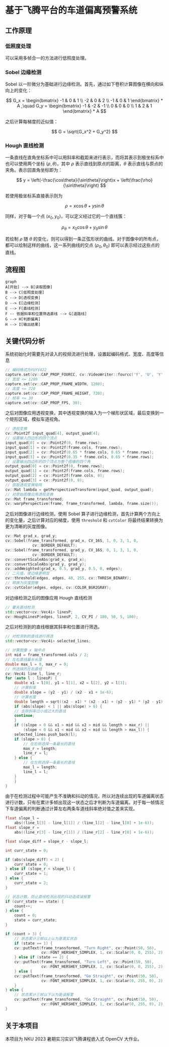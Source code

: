 # 基于飞腾平台的车道偏离预警系统

## 工作原理

### 低照度处理

可以采用多帧合一的方法进行低照度处理。

### Sobel 边缘检测

Sobel 以一阶微分为基础进行边缘检测。首先，通过如下卷积计算图像在横向和纵向上的变化：

$$
G_x = \begin{bmatrix}
-1 & 0 & 1 \\
-2 & 0 & 2 \\
-1 & 0 & 1
\end{bmatrix} * A
,\quad
G_y = \begin{bmatrix}
-1 & -2 & -1 \\
0 & 0 & 0 \\
1 & 2 & 1
\end{bmatrix} * A
$$

之后计算每梯度的近似值：

$$
G = \sqrt{G_x^2 + G_y^2}
$$

### Hough 直线检测

一条直线在直角坐标系中可以用斜率和截距来进行表示，而将其表示到极坐标系中也可以使用两个坐标 $(\rho, \theta)$，其中 $\rho$ 表示直线到原点的距离，$\theta$ 表示直线与原点的夹角。表示回直角坐标即为：

$$
y = \left(-\frac{\cos\theta}{\sin\theta}\right)x + \left(\frac{\rho}{\sin\theta}\right)
$$

若使用极坐标系直接表示则为

$$
\rho = x\cos\theta + y\sin\theta
$$

同样，对于每一个点 $(x_0, y_0)$，可以定义经过它的一个直线簇：

$$
\rho_{\theta} = x_0\cos\theta + y_0\sin\theta
$$

若绘制 $\rho$ 随 $\theta$ 的变化，则可以得到一条正弦形状的曲线。对于图像中的所有点，都可以绘制这样的曲线，这一系列曲线的交点 $(\rho_0, \theta_0)$ 即可以表示经过这些点的直线。

## 流程图

```mermaid
graph
A[开始] --> B[读取图像]
B --> C[低照度处理]
C --> D[透视变换]
D --> E[边缘检测]
E --> F[直线检测]
F -- 依据斜率和位置筛选直线 --> G[道路线]
G --> H[判断偏离]
H --> I[输出结果]
```

## 关键代码分析

系统初始化时需要先对读入的视频流进行处理，设置起编码格式、宽度、高度等信息

```cpp
// 编码格式为YUYV422
capture.set(cv::CAP_PROP_FOURCC, cv::VideoWriter::fourcc('Y', 'U', 'Y', 'V'));
// 宽度 <= 1280
capture.set(cv::CAP_PROP_FRAME_WIDTH, 1280);
// 高度 <= 720
capture.set(cv::CAP_PROP_FRAME_HEIGHT, 720);
// 帧率 <= 30
capture.set(cv::CAP_PROP_FPS, 30);
```

之后对图像应用透视变换，其中透视变换的输入为一个梯形状区域，最后变换到一个矩形区域，模拟车道视角。

```cpp
// 透视变换
cv::Point2f input_quad[4], output_quad[4];
// 设置输入四边形的四个顶点
input_quad[0] = cv::Point2f(0, frame.rows);
input_quad[1] = cv::Point2f(frame.cols, frame.rows);
input_quad[2] = cv::Point2f(0.65 * frame.cols, 0.65 * frame.rows);
input_quad[3] = cv::Point2f(0.35 * frame.cols, 0.65 * frame.rows);
// 设置输出四边形的四个顶点为整个图像的四个角
output_quad[0] = cv::Point2f(0, frame.rows);
output_quad[1] = cv::Point2f(frame.cols, frame.rows);
output_quad[2] = cv::Point2f(frame.cols, 0);
output_quad[3] = cv::Point2f(0, 0);
// 获取透视变换矩阵
cv::Mat lambda = getPerspectiveTransform(input_quad, output_quad);
// 对原始图像应用透视变换
cv::Mat frame_transformed;
cv::warpPerspective(frame, frame_transformed, lambda, frame.size());
```

之后对图像进行边缘检测，使用 Sobel 算子进行边缘检测，首先计算两个方向上的变化量，之后计算对应的梯度，使用 `threshold` 和 `cvtColor` 将最终结果转换为更为清晰的灰度图像。

```cpp
cv::Mat grad_x, grad_y;
cv::Sobel(frame_transformed, grad_x, CV_16S, 1, 0, 3, 1, 0,
            cv::BORDER_DEFAULT);
cv::Sobel(frame_transformed, grad_y, CV_16S, 0, 1, 3, 1, 0,
            cv::BORDER_DEFAULT);
cv::convertScaleAbs(grad_x, grad_x);
cv::convertScaleAbs(grad_y, grad_y);
cv::addWeighted(grad_x, 0.5, grad_y, 0.5, 0, edges);
// 二元值，使边缘更明显
cv::threshold(edges, edges, 40, 255, cv::THRESH_BINARY);
// 转换为灰度图像
cv::cvtColor(edges, edges, cv::COLOR_BGR2GRAY);
```

对边缘检测之后的图像应用 Hough 直线检测

```cpp
// 霍夫直线检测
std::vector<cv::Vec4i> linesP;
cv::HoughLinesP(edges, linesP, 2, CV_PI / 180, 50, 5, 100);
```

之后对检测到的直线根据其斜率和位置进行筛选。

```cpp
// 对检测到的直线进行筛选
std::vector<cv::Vec4i> selected_lines;

// 计算图像 x 轴中点
int mid = frame_transformed.cols / 2;
// 左右直线最长长度
double max_l = 0, max_r = 0;
// 所选择的左右直线
cv::Vec4i line_l, line_r;
for (auto l : linesP) {
    double x1 = l[0], y1 = l[1], x2 = l[2], y2 = l[3];
    // 计算斜率
    double slope = (y2 - y1) / (x2 - x1 + 1e-6);
    // 计算长度
    double length = sqrt((x2 - x1) * (x2 - x1) + (y2 - y1) * (y2 - y1));
    if (abs(slope) < 1 || abs(slope) > 6) {
    // 去除斜率过小或过大的直线
    continue;
    }
    if ((slope > 0 && x1 > mid && x2 > mid && length > max_r) ||
        (slope < 0 && x1 < mid && x2 < mid && length > max_l)) {
    selected_lines.push_back(l);
    if (slope > 0) {
        // 在右侧选择一条最长的直线
        max_r = length;
        line_r = l;
    } else {
        // 在左侧选择一条最长的直线
        max_l = length;
        line_l = l;
    }
    }
}
```

由于在检测过程中可能产生不准确和抖动的情况，所以对连续出现的车道偏离状态进行计数，只有在累计多帧出现这一状态之后才判断为车道偏离。对于每一帧情况下车道偏离的判断通过计算左右两条车道线斜率绝对值之差来实现。

```cpp
float slope_l =
    abs((line_l[3] - line_l[1]) / (line_l[2] - line_l[0] + 1e-6));
float slope_r =
    abs((line_r[3] - line_r[1]) / (line_r[2] - line_r[0] + 1e-6));

float slope_diff = slope_r - slope_l;

int curr_state = 0;

if (abs(slope_diff) < 2) {
    curr_state = 0;
} else if (slope_r < slope_l) {
    curr_state = 1;
} else {
    curr_state = 2;
}

// 状态计数，防止直线检测出现的抖动造成误报警
if (curr_state == state) {
    count++;
} else {
    count = 0;
    state = curr_state;
}

if (count > 3) {
    // 状态累计三帧以上认为是真实状态
    if (state == 1) {
    cv::putText(frame_transformed, "Turn Right", cv::Point(50, 50),
                cv::FONT_HERSHEY_SIMPLEX, 1, cv::Scalar(0, 0, 255), 2);
    } else if (state == 2) {
    cv::putText(frame_transformed, "Turn Left", cv::Point(50, 50),
                cv::FONT_HERSHEY_SIMPLEX, 1, cv::Scalar(0, 0, 255), 2);
    } else {
    cv::putText(frame_transformed, "Go Straight", cv::Point(50, 50),
                cv::FONT_HERSHEY_SIMPLEX, 1, cv::Scalar(0, 255, 0), 2);
    }
} else {
    // 状态累计三帧以下认为是误报警
    cv::putText(frame_transformed, "Go Straight", cv::Point(50, 50),
                cv::FONT_HERSHEY_SIMPLEX, 1, cv::Scalar(0, 255, 0), 2);
}
```

## 关于本项目

本项目为 NKU 2023 暑期实习实训飞腾课程嵌入式 OpenCV 大作业。
